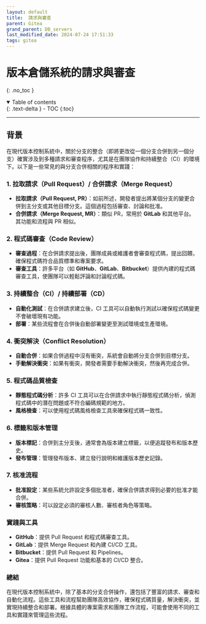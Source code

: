 ```yaml
---
layout: default
title:  請求與審查
parent: Gitea
grand_parent: DB_servers
last_modified_date: 2024-07-24 17:51:33
tags: gitea
---
```


# 版本倉儲系統的請求與審查

{: .no_toc }

<details open markdown="block">
  <summary>
    Table of contents
  </summary>
  {: .text-delta }
- TOC
{:toc}
</details>

---

## 背景

在現代版本控制系統中，關於分支的整合（即將更改從一個分支合併到另一個分支）確實涉及到多種請求和審查程序，尤其是在團隊協作和持續整合（CI）的環境下。以下是一些常見的與分支合併相關的程序和實踐：

### 1. **拉取請求（Pull Request）/ 合併請求（Merge Request）**

- **拉取請求（Pull Request, PR）**：如前所述，開發者提出將某個分支的變更合併到主分支或其他目標分支。這個過程包括審查、討論和批准。
- **合併請求（Merge Request, MR）**：類似 PR，常用於 **GitLab** 和其他平台。其功能和流程與 PR 相似。

### 2. **程式碼審查（Code Review）**

- **審查過程**：在合併請求提出後，團隊成員或維護者會審查程式碼，提出回饋，確保程式碼符合品質標準和專案要求。
- **審查工具**：許多平台（如 **GitHub**、**GitLab**、**Bitbucket**）提供內建的程式碼審查工具，使團隊可以輕鬆評論和討論程式碼。

### 3. **持續整合（CI）/ 持續部署（CD）**

- **自動化測試**：在合併請求建立後，CI 工具可以自動執行測試以確保程式碼變更不會破壞現有功能。
- **部署**：某些流程會在合併後自動部署變更至測試環境或生產環境。

### 4. **衝突解決（Conflict Resolution）**

- **自動合併**：如果合併過程中沒有衝突，系統會自動將分支合併到目標分支。
- **手動解決衝突**：如果有衝突，開發者需要手動解決衝突，然後再完成合併。

### 5. **程式碼品質檢查**

- **靜態程式碼分析**：許多 CI 工具可以在合併請求中執行靜態程式碼分析，偵測程式碼中的潛在問題或不符合編碼規範的地方。
- **風格檢查**：可以使用程式碼風格檢查工具來確保程式碼一致性。

### 6. **標籤和版本管理**

- **版本標記**：合併到主分支後，通常會為版本建立標籤，以便追蹤發布和版本歷史。
- **發布管理**：管理發布版本、建立發行說明和維護版本歷史記錄。

### 7. **核准流程**

- **批准設定**：某些系統允許設定多個批准者，確保合併請求得到必要的批准才能合併。
- **審核策略**：可以設定必須的審核人數、審核者角色等策略。

### 實踐與工具

- **GitHub**：提供 Pull Request 和程式碼審查工具。
- **GitLab**：提供 Merge Request 和內建 CI/CD 工具。
- **Bitbucket**：提供 Pull Request 和 Pipelines。
- **Gitea**：提供 Pull Request 功能和基本的 CI/CD 整合。

### 總結

在現代版本控制系統中，除了基本的分支合併操作，還包括了豐富的請求、審查和自動化流程。這些工具和流程幫助團隊高效協作，確保程式碼質量，解決衝突，並實現持續整合和部署。根據具體的專案需求和團隊工作流程，可能會使用不同的工具和實踐來管理這些流程。